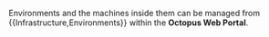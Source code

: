 Environments and the machines inside them can be managed from {{Infrastructure,Environments}} within the **Octopus Web Portal**.